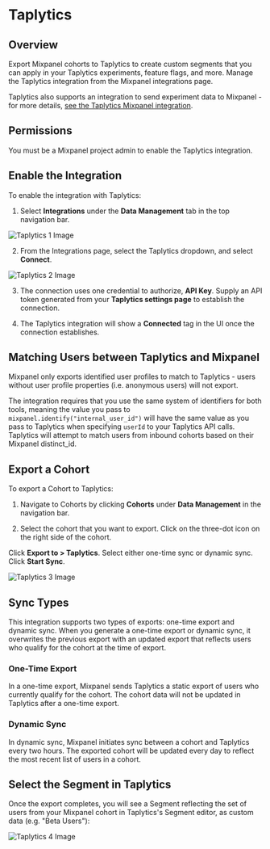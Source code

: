 # Taplytics


## Overview

Export Mixpanel cohorts to Taplytics to create custom segments that you can apply in your Taplytics experiments, feature flags, and more. Manage the Taplytics integration from the Mixpanel integrations page.

Taplytics also supports an integration to send experiment data to Mixpanel - for more details, [see the Taplytics Mixpanel integration](https://docs.taplytics.com/docs/guides-integrations-for-ios#mixpanel).

## Permissions
You must be a Mixpanel project admin to enable the Taplytics integration.

## Enable the Integration

To enable the integration with Taplytics: 

1. Select **Integrations** under the **Data Management** tab in the top navigation bar.

![Taplytics 1 Image](/taplytics1.png)

2. From the Integrations page, select the Taplytics dropdown, and select **Connect**.

![Taplytics 2 Image](/taplytics2.png)

3. The connection uses one credential to authorize, **API Key**. Supply an API token generated from your **Taplytics settings page** to establish the connection.

4. The Taplytics integration will show a **Connected** tag in the UI once the connection establishes.

## Matching Users between Taplytics and Mixpanel
Mixpanel only exports identified user profiles to match to Taplytics - users without user profile properties (i.e. anonymous users) will not export.

The integration requires that you use the same system of identifiers for both tools, meaning the value you pass to `mixpanel.identify("internal_user_id")` will have the same value as you pass to Taplytics when specifying `userId` to your Taplytics API calls. Taplytics will attempt to match users from inbound cohorts based on their Mixpanel distinct_id.

## Export a Cohort

To export a Cohort to Taplytics:

1. Navigate to Cohorts by clicking **Cohorts** under **Data Management** in the navigation bar.

2. Select the cohort that you want to export. Click on the three-dot icon on the right side of the cohort.

Click **Export to > Taplytics**. Select either one-time sync or dynamic sync. Click **Start Sync**.

![Taplytics 3 Image](/taplytics3.png)

## Sync Types
This integration supports two types of exports: one-time export and dynamic sync. When you generate a one-time export or dynamic sync, it overwrites the previous export with an updated export that reflects users who qualify for the cohort at the time of export.

### One-Time Export
In a one-time export, Mixpanel sends Taplytics a static export of users who currently qualify for the cohort. The cohort data will not be updated in Taplytics after a one-time export.

### Dynamic Sync
In dynamic sync, Mixpanel initiates sync between a cohort and Taplytics every two hours. The exported cohort will be updated every day to reflect the most recent list of users in a cohort.

## Select the Segment in Taplytics

Once the export completes, you will see a Segment reflecting the set of users from your Mixpanel cohort in Taplytics's Segment editor, as custom data (e.g. "Beta Users"):

![Taplytics 4 Image](/taplytics4.png)


